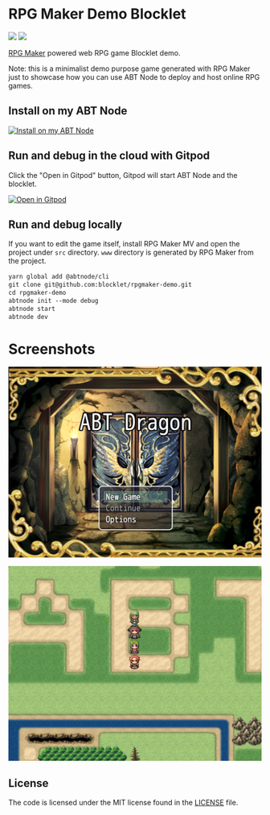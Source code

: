 # RPG Maker Demo Blocklet

![](https://github.com/arcblock/forge-webapp/workflows/build/badge.svg)
![](https://img.shields.io/badge/Powered%20By-ABT%20Node-yellowgreen)

[RPG Maker](https://www.rpgmakerweb.com/products/rpg-maker-mv) powered web RPG game Blocklet demo.

Note: this is a minimalist demo purpose game generated with RPG Maker just to showcase how you can use ABT Node to deploy and host online RPG games.

## Install on my ABT Node

[![Install on my ABT Node](https://raw.githubusercontent.com/blocklet/development-guide/main/assets/install_on_abtnode.svg)](https://install.arcblock.io/?action=blocklet-install&meta_url=https%3A%2F%2Fgithub.com%2Fblocklet%2Frpgmaker-demo%2Freleases%2Fdownload%2F1.0.7%2Fblocklet.json)

## Run and debug in the cloud with Gitpod

Click the "Open in Gitpod" button, Gitpod will start ABT Node and the blocklet.

[![Open in Gitpod](https://gitpod.io/button/open-in-gitpod.svg)](https://gitpod.io/#https://github.com/blocklet/rpgmaker-demo)

## Run and debug locally

If you want to edit the game itself, install RPG Maker MV and open the project under `src` directory. `www` directory is generated by RPG Maker from the project.

```shell
yarn global add @abtnode/cli
git clone git@github.com:blocklet/rpgmaker-demo.git
cd rpgmaker-demo
abtnode init --mode debug
abtnode start
abtnode dev
```

# Screenshots

![cover](./screenshots/cover.png)

![game](./screenshots/game.png)

## License

The code is licensed under the MIT license found in the
[LICENSE](LICENSE) file.
